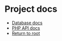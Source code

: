 # Project docs

* [Database docs](01_db.md)
* [PHP API docs](02_api.md)
* [Return to root](../README)
